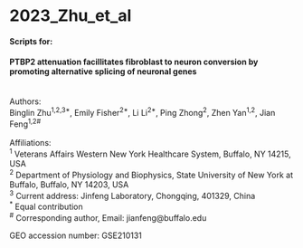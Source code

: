 # 2023_Zhu_et_al
#### Scripts for:<br/>
#### PTBP2 attenuation facillitates fibroblast to neuron conversion by promoting alternative splicing of neuronal genes<br/>
<br/>
Authors:<br/>
Binglin Zhu<sup>1,2,3*</sup>, Emily Fisher<sup>2*</sup>, Li Li<sup>2*</sup>, Ping Zhong<sup>2</sup>, Zhen Yan<sup>1,2</sup>, Jian Feng<sup>1,2#</sup><br/>
<br/>
Affiliations:<br/>
<sup>1</sup> Veterans Affairs Western New York Healthcare System, Buffalo, NY 14215, USA<br/>
<sup>2</sup> Department of Physiology and Biophysics, State University of New York at Buffalo, Buffalo, NY 14203, USA<br/>
<sup>3</sup> Current address: Jinfeng Laboratory, Chongqing, 401329, China<br/>
<sup>*</sup> Equal contribution<br/>
<sup>#</sup> Corresponding author, Email: jianfeng@buffalo.edu<br/>

GEO accession number: GSE210131<br/>


